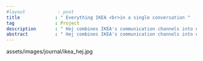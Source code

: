 ```yaml
---
#layout            : post
title             : " Everything IKEA <br>in a single conversation "
tag               : Project
description       : " Hej combines IKEA's communication channels into one feed, and enables co-workers to collaborate in smarter ways. We've conceptualised and designed the app in collaboration with IKEA's Innovation Lab SPACE10. "
abstract          : " Hej combines IKEA's communication channels into one feed, and enables co-workers to collaborate in smarter ways. We've conceptualised and designed the app in collaboration with IKEA's Innovation Lab SPACE10. "
---
```

<div data-name="image">assets/images/journal/ikea_hej.jpg</div>
